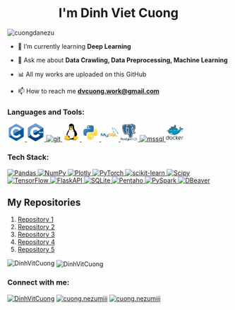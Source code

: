<h1 align="center">I'm Dinh Viet Cuong </h1>

<p align="left"> <img src="https://komarev.com/ghpvc/?username=cuongdanezu&label=Profile%20views&color=0e75b6&style=flat" alt="cuongdanezu" /> </p>

- 🌱 I’m currently learning **Deep Learning**

- 💬 Ask me about **Data Crawling, Data Preprocessing, Machine Learning**

- 📊 All my works are uploaded on this GitHub

- 📫 How to reach me **dvcuong.work@gmail.com**

<h3 align="left">Languages and Tools:</h3>
<p align="left"> 
    <a href="https://www.cprogramming.com/" target="_blank" rel="noreferrer"> 
        <img src="https://raw.githubusercontent.com/devicons/devicon/master/icons/c/c-original.svg" alt="c" width="40" height="40"/> 
    </a> 
    <a href="https://www.w3schools.com/cpp/" target="_blank" rel="noreferrer"> 
        <img src="https://raw.githubusercontent.com/devicons/devicon/master/icons/cplusplus/cplusplus-original.svg" alt="cplusplus" width="40" height="40"/> 
    </a> 
    <a href="https://git-scm.com/" target="_blank" rel="noreferrer"> 
        <img src="https://www.vectorlogo.zone/logos/git-scm/git-scm-icon.svg" alt="git" width="40" height="40"/> 
    </a> 
    <a href="https://www.linux.org/" target="_blank" rel="noreferrer"> 
        <img src="https://raw.githubusercontent.com/devicons/devicon/master/icons/linux/linux-original.svg" alt="linux" width="40" height="40"/> 
    </a> 
    <a href="https://www.python.org" target="_blank" rel="noreferrer"> 
        <img src="https://raw.githubusercontent.com/devicons/devicon/master/icons/python/python-original.svg" alt="python" width="40" height="40"/> 
    </a> 
    <a href="https://www.mysql.com/" target="_blank" rel="noreferrer"> 
        <img src="https://raw.githubusercontent.com/devicons/devicon/master/icons/mysql/mysql-original-wordmark.svg" alt="mysql" width="40" height="40"/> 
    </a> 
    <a href="https://www.postgresql.org/" target="_blank" rel="noreferrer"> 
        <img src="https://raw.githubusercontent.com/devicons/devicon/master/icons/postgresql/postgresql-original-wordmark.svg" alt="PostgreSQL" width="40" height="40"/> 
    </a>
    <a href="https://www.microsoft.com/en-us/sql-server" target="_blank" rel="noreferrer"> 
        <img src="https://www.svgrepo.com/show/303229/microsoft-sql-server-logo.svg" alt="mssql" width="40" height="40"/> 
    </a> 
    <a href="https://www.docker.com/" target="_blank" rel="noreferrer"> 
        <img src="https://raw.githubusercontent.com/devicons/devicon/master/icons/docker/docker-original-wordmark.svg" alt="docker" width="40" height="40"/> 
    </a> 
</p>

<h3 align="left">Tech Stack:</h3>
<p align="left">
    <a href="https://pandas.pydata.org/" target="_blank" rel="noreferrer">
        <img src="https://img.shields.io/badge/pandas-%23150458.svg?style=flat&logo=pandas&logoColor=white" alt="Pandas">
    </a>
    <a href="https://numpy.org/" target="_blank" rel="noreferrer">
        <img src="https://img.shields.io/badge/numpy-%23013243.svg?style=flat&logo=numpy&logoColor=white" alt="NumPy">
    </a>
    <a href="https://plotly.com/" target="_blank" rel="noreferrer">
        <img src="https://img.shields.io/badge/Plotly-%233F4F75.svg?style=flat&logo=plotly&logoColor=white" alt="Plotly">
    </a>
    <a href="https://pytorch.org/" target="_blank" rel="noreferrer">
        <img src="https://img.shields.io/badge/PyTorch-%23EE4C2C.svg?style=flat&logo=PyTorch&logoColor=white" alt="PyTorch">
    </a>
    <a href="https://scikit-learn.org/" target="_blank" rel="noreferrer">
        <img src="https://img.shields.io/badge/scikit--learn-%23F7931E.svg?style=flat&logo=scikit-learn&logoColor=white" alt="scikit-learn">
    </a>
    <a href="https://www.scipy.org/" target="_blank" rel="noreferrer">
        <img src="https://img.shields.io/badge/SciPy-%230C55A5.svg?style=flat&logo=scipy&logoColor=white" alt="Scipy">
    </a>
    <a href="https://www.tensorflow.org/" target="_blank" rel="noreferrer">
        <img src="https://img.shields.io/badge/TensorFlow-%23FF6F00.svg?style=flat&logo=TensorFlow&logoColor=white" alt="TensorFlow">
    </a>
    <a href="https://flask-restful.readthedocs.io/en/latest/" target="_blank" rel="noreferrer">
        <img src="https://img.shields.io/badge/FlaskAPI-%23000000.svg?style=flat&logo=flask&logoColor=white" alt="FlaskAPI">
    </a>
    <a href="https://www.sqlite.org/" target="_blank" rel="noreferrer">
        <img src="https://img.shields.io/badge/SQLite-%23003B57.svg?style=flat&logo=sqlite&logoColor=white" alt="SQLite">
    </a>
    <a href="https://www.hitachivantara.com/en-us/products/data-management-analytics/pentaho.html" target="_blank" rel="noreferrer">
        <img src="https://img.shields.io/badge/Pentaho-%23007396.svg?style=flat&logo=Pentaho&logoColor=white" alt="Pentaho">
    </a>
    <a href="https://spark.apache.org/docs/latest/api/python/" target="_blank" rel="noreferrer">
        <img src="https://img.shields.io/badge/PySpark-%23000000.svg?style=flat&logo=apache-spark&logoColor=%23E25A1C" alt="PySpark">
    </a>
    <a href="https://dbeaver.io/" target="_blank" rel="noreferrer">
        <img src="https://img.shields.io/badge/DBeaver-%233E4E88.svg?style=flat&logo=DBeaver&logoColor=white" alt="DBeaver">
    </a>
</p>

## My Repositories
1. [Repository 1](https://github.com/cuongdanezu/Delay-NotDelay-Predicting)
2. [Repository 2](https://github.com/cuongdanezu/Address-parsing)
3. [Repository 3](https://github.com/cuongdanezu/final-exam-prep)
4. [Repository 4](https://github.com/cuongdanezu/Estimating-value-at-risk-using-MorteCarloEstimating-value-at-risk-using-MorteCarlo)
5. [Repository 5](https://github.com/ThaiMinhLam/IS217_Data-Warehouse-and-OLAP)

<p><img align="left" src="https://github-readme-stats.vercel.app/api/top-langs?username=DinhVitCuong&show_icons=true&locale=en&layout=compact" alt="DinhVitCuong" /></p>

<p>&nbsp;<img align="center" src="https://github-readme-stats.vercel.app/api?username=DinhVitCuong&show_icons=true&locale=en" alt="DinhVitCuong" /></p>

<h3 align="left">Connect with me:</h3>
<p align="left">
<a href="https://linkedin.com/in/cuongdanezu" target="blank"><img align="center" src="https://raw.githubusercontent.com/rahuldkjain/github-profile-readme-generator/master/src/images/icons/Social/linked-in-alt.svg" alt="DinhVitCuong" height="30" width="40" /></a>
<a href="https://fb.com/cuong.nezumiii" target="blank"><img align="center" src="https://raw.githubusercontent.com/rahuldkjain/github-profile-readme-generator/master/src/images/icons/Social/facebook.svg" alt="cuong.nezumiii" height="30" width="40" /></a>
<a href="https://instagram.com/cuong.nezumiii" target="blank"><img align="center" src="https://raw.githubusercontent.com/rahuldkjain/github-profile-readme-generator/master/src/images/icons/Social/instagram.svg" alt="cuong.nezumiii" height="30" width="40" /></a>
</p>
